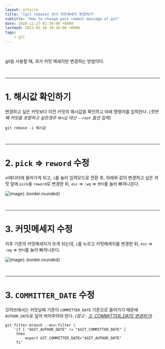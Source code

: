 ```yaml
---
layout: article
title: "[git rebase] 과거 커밋메세지 변경하기"
subtitle: "How to change past commit message of git"
date: 2020-11-27 01:30:00 +0900
lastmod: 2021-01-16 20:30:00 +0900
tags: 
    - git
---
```


<br>

git을 사용할 때, 과거 커밋 메세지만 변경하는 방법이다.

<br>

---

# 1. 해시값 확인하기

변경하고 싶은 커밋보다 이전 커밋의 해시값을 확인하고 아래 명령어를 입력한다. *(첫번째 커밋을 포함하고 싶은경우 `해시값` 대신 `--root` 옵션 입력)*

```
git rebase -i 해시값
```

<br>

---

# 2. `pick` => `reword` 수정

vi에디터에 들어가게 되고, `i`를 눌러 입력모드로 전환 후, 아래와 같이 변경하고 싶은 커밋 앞에 `pick`을 `reword`로 변경한 뒤, `esc` => `:wq` => `엔터`를 눌러 빠져나온다.

![image](https://user-images.githubusercontent.com/59393359/104812093-3d558500-5843-11eb-9c6f-e05f708148a8.png){:.border.rounded}

<br>

---

# 3. 커밋메세지 수정

이후 기존의 커밋메세지가 뜨게 되는데, `i`를 누르고 커밋메세지를 변경한 뒤, `esc` => `:wq` => `엔터`를 눌러 빠져나온다.

![image](https://user-images.githubusercontent.com/59393359/104812144-b359ec00-5843-11eb-95ee-e0692d1f133d.png){:.border.rounded}

<br>

---

# 3. `COMMITTER_DATE` 수정

깃허브에서는 커밋날짜 기준이 `COMMITTER_DATE` 기준으로 들어가기 때문에 `AUTHOR_DATE`로 덮어 씌어주어야 한다. *(참고 : [깃, COMMITTER_DATE 변경하기](https://syki66.github.io/blog/2020/12/30/git-change-committer-date.html))*

```
git filter-branch --env-filter \
    'if [ "$GIT_AUTHOR_DATE" != "$GIT_COMMITTER_DATE" ]
     then
         export GIT_COMMITTER_DATE="$GIT_AUTHOR_DATE"
     fi'
```

<br><br><br><br>